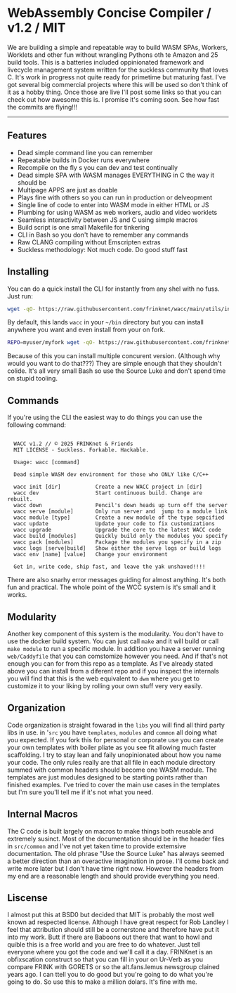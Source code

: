 # WebAssembly Concise Compiler / v1.2 / MIT

We are building a simple and repeatable way to build WASM SPAs, Workers, Worklets and other fun without wrangling Pythons oth te Amazon and 25 build tools. This is a batteries included oppinionated framework and livecycle management system written for the suckless community that loves C. It's work in progress not quite ready for primetime but maturing fast. I've got several big commercial projects where this will be used so don't think of it as a hobby thing. Once those are live I'll post some links so that you can check out how awesome this is. I promise it's coming soon. See how fast the commits are flying!!!

---

## Features

- Dead simple command line you can remember
- Repeatable builds in Docker runs everywhere
- Recompile on the fly s you can dev and test continually
- Dead simple SPA with WASM manages EVERYTHING in C the way it should be
- Multipage APPS are just as doable
- Plays fine with others so you can run in production or delveopment
- Single line of code to enter into WASM mode in either HTML or JS
- Plumbing for using WASM as web workers, audio and video worklets
- Seamless interactivity between JS and C using simple macros
- Build script is one small Makefile for tinkering
- CLI in Bash so you don't have to remember any commands
- Raw CLANG compiling without Emscripten extras
- Suckless methodology: Not much code. Do good stuff fast

## Installing

You can do a quick install the CLI for instantly from any shel with no fuss. Just run:

```sh
wget -qO- https://raw.githubusercontent.com/frinknet/wacc/main/utils/install.sh | sh
```

By default, this lands `wacc` in your `~/bin` directory but you can install anywhere you want and even install from your on fork.

```sh
REPO=myuser/myfork wget -qO- https://raw.githubusercontent.com/frinknet/wacc/main/utils/install.sh | sudo sh -s /usr/local/bin/wacc
```

Because of this you can install multiple concurent version. (Although why would you want to do that???) They are simple enough that they shouldn't colide. It's all very small Bash so use the Source Luke and don't spend time on stupid tooling.

## Commands

If you're using the CLI the easiest way to do things you can use the following command:

```text

  WACC v1.2 // © 2025 FRINKnet & Friends
  MIT LICENSE - Suckless. Forkable. Hackable.

  Usage: wacc [command]

  Dead simple WASM dev environment for those who ONLY like C/C++ 

  wacc init [dir]           Create a new WACC project in [dir]
  wacc dev                  Start continuous build. Change are rebuilt.
  wacc down                 Pencil's down heads up turn off the server
  wacc serve [module]       Only run server and  jump to a module link
  wacc module [type]        Create a new module of the type sepcified
  wacc update               Update your code to fix customizations
  wacc upgrade              Upgrade the core to the latest WACC code
  wacc build [modules]      Quickly build only the modules you specify
  wacc pack [modules]       Package the modules you specify in a zip
  wacc logs [serve|build]   Show either the serve logs or build logs
  wacc env [name] [value]   Change your environment

  Get in, write code, ship fast, and leave the yak unshaved!!!!

```
There are also snarhy error messages guiding for almost anything. It's both fun and practical. The whole point of the WCC system is it's small and it works.

## Modularity

Another key component of this system is the modularity. You don't have to use the docker build system. You can just call `make` and it will build or call `make module` to run a specific module. In addition you have a server running `web/Caddyfile` that you can comstomize however you need. And if that's not enough you can for from this repo as a template. As I've already stated above you can install from a diferent repo  and if you inspect the internals you will find that this is the web equivalent to `dwm` where you get to customize it to your liking by rolling your own stuff very very easily.

## Organization

Code organization is straight fowarad in the `libs` you will find all third party libs in use. in '`src` you have `templates`, `modules` and `common` all doing what you expected. If you fork this for personal or corporate use you can create your own templates with boiler pliate as you see fit allowing much faster scaffolding. I try to stay lean and faily unopinionated about how you name your code. The only rules really are that all file in each module directory summed with common headers should become one WASM module. The templates are just modules designed to be starting points rather than finished examples. I've tried to cover the main use cases in the templates but I'm sure you'll tell me if it's not what you need.

## Internal Macros

The C code is built largely on macros to make things both reusable and extremely susinct. Most of the documentation should be in the header files in `src/common` and I've not yet taken time to provide extemsive documentation. The old phrase "Use the Source Luke" has always seemed a better direction than an overactive imagination in prose. I'll come back and write more later but I don't have time right now. However the headers from my end are a reasonable length and should provide everything you need.

## Liscense

I almost put this at BSD0 but decided that MIT is probably the most well known ad respected license. Although I have great respect for Rob Landley I feel that attribution should still be a cornerstone and therefore have put it into my work. Butt if there are Baboons out there that want to howl and quible this is a free world and you are free to do whatever. Just tell everyone where you got the code and we'll call it a day. FRINKnet is an obfixscation construct so that you can fill in your on Ur-Verb as you compare FRINK with GORETS or so the alt.fans.lemus newsgroup clained years ago. I can ttell you to do good but you're going to do what you're going to do. So use this to make a million dolars. It's fine with me.


